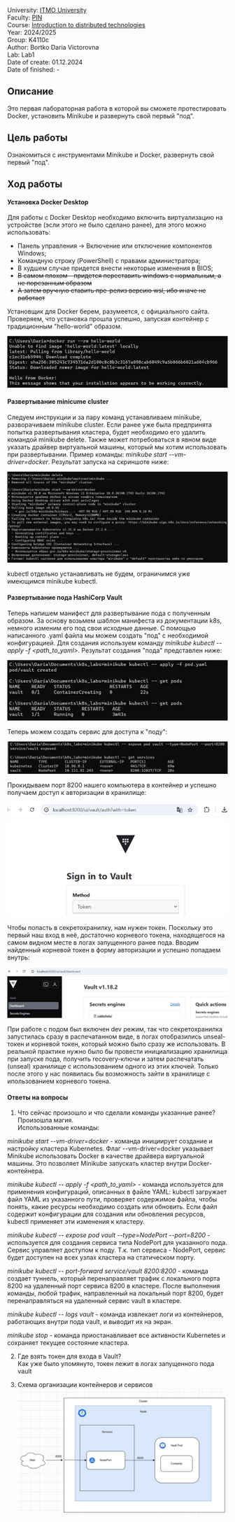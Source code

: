 University: [ITMO University](https://itmo.ru/ru/)  
Faculty: [PIN](https://fict.itmo.ru)  
Course: [Introduction to distributed technologies](https://github.com/itmo-ict-faculty/introduction-to-distributed-technologies)  
Year: 2024/2025  
Group: K4110c  
Author: Bortko Daria Victorovna  
Lab: Lab1  
Date of create: 01.12.2024  
Date of finished: -  

## Описание   
Это первая лабораторная работа в которой вы сможете протестировать Docker, установить Minikube и развернуть свой первый "под".  

## Цель работы  
Ознакомиться с инструментами Minikube и Docker, развернуть свой первый "под".  

## Ход работы  
#### Установка Docker Desktop  
Для работы с Docker Desktop необходимо включить виртуализацию на устройстве (эсли этого не было сделано ранее), для этого можно использовать:  
- Панель управления -> Включение или отключение компонентов Windows;  
- Командную строку (PowerShell) с правами администратора;  
- В худшем случае придется внести некоторые изменения в BIOS;  
- ~~В самом плохом - придется переставить windows с нормальным, а не порезанным образом~~  
- ~~А затем вручную ставить пре-релиз версию wsl, ибо иначе не работает~~  

Установщик для Docker берем, разумеется, с официального сайта. Проверяем, что установка прошла успешно, запуская контейнер с традиционным "hello-world" образом.  

![Проверка установки Docker](./img/docker_check.jpg)

#### Развертывание minicume cluster  

Следуем инструкции и за пару команд устанавливаем minikube, разворачиваем minikube cluster. Если ранее уже была предпринята попытка развертывания кластера, будет необходимо его удалить командой minikube delete. Также может потребоваться в явном виде указать драйвер виртуальной машины, который мы хотим использовать при развертывании. Пример команды: _minikube start --vm-driver=docker_. Результат запуска на скриншоте ниже:  

 ![Развертывание кластера](./img/minikube_cluster.jpg)

kubectl отдельно устанавливать не будем, ограничимся уже имеющимся minikube kubectl.  

#### Развертывание пода HashiCorp Vault

Теперь напишем манифест для развертывание пода с полученным образом. За основу возьмем шаблон манифеста из документации k8s, немного изменим его под свои исходные данные. С помощью написанного .yaml файла мы можем создать "под" с необходимой конфигурацией. Для создания используем команду _minikube kubectl -- apply -f <path_to_yaml>_. Результат создания "пода" представлен ниже:  

![Создание пода](./img/kubectl_apply.jpg)

Теперь можем создать сервис для доступа к "поду":  

![Создание сервиса](./img/kubectl_expose.jpg)

Прокидываем порт 8200 нашего компьютера в контейнер и успешно получаем доступ к авторизации в хранилище:  

![Авторизация в хранилище](./img/vault_auth.jpg)

Чтобы попасть в секретохранилку, нам нужен токен. Поскольку это первый наш вход в неё, достаточно корневого токена, находящегося на самом видном месте в логах запущенного ранее пода. Вводим найденный корневой токен в форму авторизации и успешно попадаем внутрь:

![Внутренности секретохранилки](./img/vault_in.jpg)  

При работе с подом был включен dev режим, так что секретохранилка запустилась сразу в распечатанном виде, в логах отобразились unseal-токен и корневой токен, который можно было сразу же использовать. В реальной практике нужно было бы провести инициализацию хранилища при запуске пода, получить recovery-ключи и затем распечатать (unseal) хранилище с использованием одного из этих ключей. Только после этого у нас появилась бы возможность зайти в хранилище с ипользованием корневого токена. 

#### Ответы на вопросы  
1. Что сейчас произошло и что сделали команды указанные ранее?  
Произошла магия.  
Использованные команды:

_minikube start --vm-driver=docker_ - команда инициирует создание и настройку кластера Kubernetes. Флаг --vm-driver=docker указывает Minikube использовать Docker в качестве драйвера виртуальной машины. Это позволяет Minikube запускать кластер внутри Docker-контейнера.  

_minikube kubectl -- apply -f <path_to_yaml>_ - команда используется для применения конфигураций, описанных в файле YAML: kubectl загружает файл YAML из указанного пути, проверяет содержимое файла, чтобы понять, какие ресурсы необходимо создать или обновить. Если файл содержит конфигурации для создания или обновления ресурсов, kubectl применяет эти изменения к кластеру.  

_minikube kubectl -- expose pod vault --type=NodePort --port=8200_ - используется для создания сервиса типа NodePort для указанного пода. Сервис управляет доступом к поду. Т.к. тип сервиса - NodePort, сервис будет доступен на всех узлах кластера на статическом порту.  

_minikube kubectl -- port-forward service/vault 8200:8200_ - команда создает туннель, который перенаправляет трафик с локального порта 8200 на удаленный порт сервиса 8200 в кластере. После выполнения команды, любой трафик, направленный на локальный порт 8200, будет перенаправляться на удаленный сервис vault в кластере.  

_minikube kubectl -- logs vault_ - команда извлекает логи из контейнеров, работающих внутри пода vault, и выводит их на экран.  

_minikube stop_ - команда приостанавливает все активности Kubernetes и сохраняет текущее состояние кластера.  

2. Где взять токен для входа в Vault?  
Как уже было упомянуто, токен лежит в логах запущенного пода vault  

3. Схема организации контейнеров и сервисов 
![Схема](./img/scheme.jpg)  
